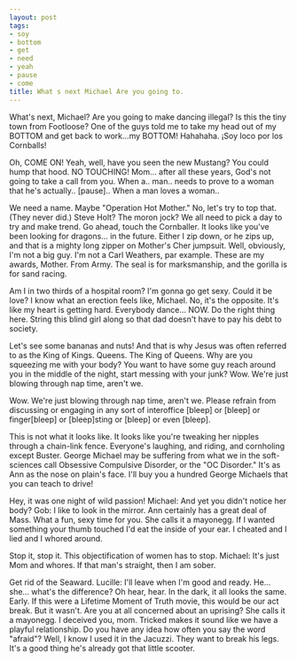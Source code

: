 ```yaml
---
layout: post
tags:
- soy
- bottom
- get
- need
- yeah
- pause
- come
title: What s next Michael Are you going to.
---
```


What's next, Michael? Are you going to make dancing illegal? Is this the tiny town from Footloose? One of the guys told me to take my head out of my BOTTOM and get back to work…my BOTTOM! Hahahaha. ¡Soy loco por los Cornballs! 

Oh, COME ON! Yeah, well, have you seen the new Mustang? You could hump that hood. NO TOUCHING! Mom… after all these years, God's not going to take a call from you. When a.. man.. needs to prove to a woman that he's actually.. [pause].. When a man loves a woman.. 

We need a name. Maybe "Operation Hot Mother." No, let's try to top that. (They never did.) Steve Holt? The moron jock? We all need to pick a day to try and make trend. Go ahead, touch the Cornballer. It looks like you've been looking for dragons… in the future. Either I zip down, or he zips up, and that is a mighty long zipper on Mother's Cher jumpsuit. Well, obviously, I'm not a big guy. I'm not a Carl Weathers, par example. These are my awards, Mother. From Army. The seal is for marksmanship, and the gorilla is for sand racing. 

Am I in two thirds of a hospital room? I'm gonna go get sexy. Could it be love? I know what an erection feels like, Michael. No, it's the opposite. It's like my heart is getting hard.  Everybody dance… NOW. Do the right thing here. String this blind girl along so that dad doesn't have to pay his debt to society. 

Let's see some bananas and nuts! And that is why Jesus was often referred to as the King of Kings. Queens. The King of Queens. Why are you squeezing me with your body? You want to have some guy reach around you in the middle of the night, start messing with your junk? Wow. We're just blowing through nap time, aren't we. 

Wow. We're just blowing through nap time, aren't we. Please refrain from discussing or engaging in any sort of interoffice [bleep] or [bleep] or finger[bleep] or [bleep]sting or [bleep] or even [bleep]. 

This is not what it looks like. It looks like you're tweaking her nipples through a chain-link fence. Everyone's laughing, and riding, and cornholing except Buster. George Michael may be suffering from what we in the soft-sciences call Obsessive Compulsive Disorder, or the "OC Disorder." It's as Ann as the nose on plain's face. I'll buy you a hundred George Michaels that you can teach to drive! 

Hey, it was one night of wild passion! Michael: And yet you didn't notice her body? Gob: I like to look in the mirror. Ann certainly has a great deal of Mass. What a fun, sexy time for you. She calls it a mayonegg. If I wanted something your thumb touched I'd eat the inside of your ear. I cheated and I lied and I whored around. 

Stop it, stop it. This objectification of women has to stop. Michael: It's just Mom and whores. If that man's straight, then I am sober. 

Get rid of the Seaward. Lucille: I'll leave when I'm good and ready. He… she… what's the difference? Oh hear, hear. In the dark, it all looks the same. Early. If this were a Lifetime Moment of Truth movie, this would be our act break.  But it wasn't. Are you at all concerned about an uprising? She calls it a mayonegg. I deceived you, mom. Tricked makes it sound like we have a playful relationship. Do you have any idea how often you say the word "afraid"? Well, I know I used it in the Jacuzzi. They want to break his legs. It's a good thing he's already got that little scooter. 

